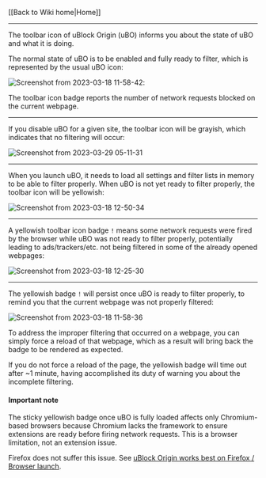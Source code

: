 [[Back to Wiki home|Home]]

***

The toolbar icon of uBlock Origin (uBO) informs you about the state of uBO and what it is doing.

The normal state of uBO is to be enabled and fully ready to filter, which is represented by the usual uBO icon:

![Screenshot from 2023-03-18 11-58-42](https://user-images.githubusercontent.com/585534/226121677-aa0b3547-1e44-4c97-9887-020b2c79ede4.png): 

The toolbar icon badge reports the number of network requests blocked on the current webpage.

---

If you disable uBO for a given site, the toolbar icon will be grayish, which indicates that no filtering will occur:

![Screenshot from 2023-03-29 05-11-31](https://user-images.githubusercontent.com/585534/228486438-e1e9bc56-40cc-4ff0-b97d-53d354bb3252.png)

---

When you launch uBO, it needs to load all settings and filter lists in memory to be able to filter properly. When uBO is not yet ready to filter properly, the toolbar icon will be yellowish:

![Screenshot from 2023-03-18 12-50-34](https://user-images.githubusercontent.com/585534/226121557-0428852b-59a6-4320-ab77-d5ca68a8cdf7.png)

---

A yellowish toolbar icon badge `!` means some network requests were fired by the browser while uBO was not ready to filter properly, potentially leading to ads/trackers/etc. not being filtered in some of the already opened webpages:

![Screenshot from 2023-03-18 12-25-30](https://user-images.githubusercontent.com/585534/226121582-ce77b8ef-be4f-4214-97c9-a11497045cef.png)

---

The yellowish badge `!` will persist once uBO is ready to filter properly, to remind you that the current webpage was not properly filtered:

![Screenshot from 2023-03-18 11-58-36](https://user-images.githubusercontent.com/585534/226121627-27b1ae78-58a0-454a-aa74-658944197096.png)

To address the improper filtering that occurred on a webpage, you can simply force a reload of that webpage, which as a result will bring back the badge to be rendered as expected.

If you do not force a reload of the page, the yellowish badge will time out after ~1 minute, having accomplished its duty of warning you about the incomplete filtering.

#### Important note ####

The sticky yellowish badge once uBO is fully loaded affects only Chromium-based browsers because Chromium lacks the framework to ensure extensions are ready before firing network requests. This is a browser limitation, not an extension issue.

Firefox does not suffer this issue. See [uBlock Origin works best on Firefox / Browser launch](./uBlock-Origin-works-best-on-Firefox#browser-launch).
